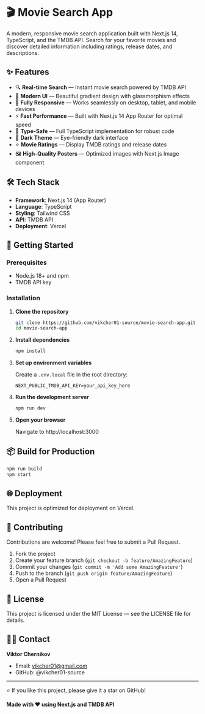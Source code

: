 # 🎬 Movie Search App

A modern, responsive movie search application built with Next.js 14, TypeScript, and the TMDB API. Search for your favorite movies and discover detailed information including ratings, release dates, and descriptions.

## ✨ Features

- 🔍 **Real-time Search** — Instant movie search powered by TMDB API  
- 🎨 **Modern UI** — Beautiful gradient design with glassmorphism effects  
- 📱 **Fully Responsive** — Works seamlessly on desktop, tablet, and mobile devices  
- ⚡ **Fast Performance** — Built with Next.js 14 App Router for optimal speed  
- 🎯 **Type-Safe** — Full TypeScript implementation for robust code  
- 🌙 **Dark Theme** — Eye-friendly dark interface  
- ⭐ **Movie Ratings** — Display TMDB ratings and release dates  
- 🖼️ **High-Quality Posters** — Optimized images with Next.js Image component  

## 🛠️ Tech Stack

- **Framework**: Next.js 14 (App Router)  
- **Language**: TypeScript  
- **Styling**: Tailwind CSS  
- **API**: TMDB API  
- **Deployment**: Vercel  

## 🚀 Getting Started

### Prerequisites

- Node.js 18+ and npm  
- TMDB API key  

### Installation

1. **Clone the repository**
   ```bash
   git clone https://github.com/vikcher01-source/movie-search-app.git
   cd movie-search-app
   ```

2. **Install dependencies**
   ```bash
   npm install
   ```

3. **Set up environment variables**
   
   Create a `.env.local` file in the root directory:
   ```
   NEXT_PUBLIC_TMDB_API_KEY=your_api_key_here
   ```

4. **Run the development server**
   ```bash
   npm run dev
   ```

5. **Open your browser**
   
   Navigate to http://localhost:3000  

## 📦 Build for Production
```bash
npm run build
npm start
```

## 🌐 Deployment

This project is optimized for deployment on Vercel.  

## 🤝 Contributing

Contributions are welcome! Please feel free to submit a Pull Request.

1. Fork the project  
2. Create your feature branch (`git checkout -b feature/AmazingFeature`)  
3. Commit your changes (`git commit -m 'Add some AmazingFeature'`)  
4. Push to the branch (`git push origin feature/AmazingFeature`)  
5. Open a Pull Request  

## 📄 License

This project is licensed under the MIT License — see the LICENSE file for details.

## 👨‍💻 Contact

**Viktor Chernikov**

- Email: vikcher01@gmail.com  
- GitHub: @vikcher01-source  

---

⭐ If you like this project, please give it a star on GitHub!

**Made with ❤️ using Next.js and TMDB API**

